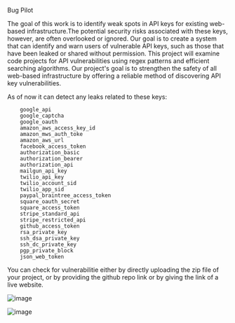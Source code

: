 Bug Pilot

The goal of this work is to identify weak spots in API keys for existing web-based infrastructure.The potential security risks associated with these keys, however, are often overlooked or ignored. Our goal is to create a system that can identify and warn users of vulnerable API keys, such as those that have been leaked or shared without permission. This project will examine code projects for API vulnerabilities using regex patterns and efficient searching algorithms. Our project's goal is to strengthen the safety of all web-based infrastructure by offering a reliable method of discovering API key vulnerabilities.

As of now it can detect any leaks related to these keys:

        google_api
        google_captcha
        google_oauth
        amazon_aws_access_key_id
        amazon_mws_auth_toke
        amazon_aws_url
        facebook_access_token
        authorization_basic
        authorization_bearer
        authorization_api
        mailgun_api_key
        twilio_api_key
        twilio_account_sid
        twilio_app_sid
        paypal_braintree_access_token
        square_oauth_secret
        square_access_token
        stripe_standard_api
        stripe_restricted_api
        github_access_token
        rsa_private_key
        ssh_dsa_private_key
        ssh_dc_private_key
        pgp_private_block
        json_web_token

You can check for vulnerabilitie either by directly uploading the zip file of your project, or by providing the github repo link or by giving the link of a live website.



![image](https://user-images.githubusercontent.com/53190754/208695797-619ccfa8-f832-470c-abd2-8ae192bb6608.png)


![image](https://user-images.githubusercontent.com/53190754/208695881-6d932821-49c8-4ca5-a8e6-550b39f7a58b.png)

